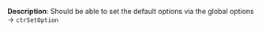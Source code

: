 __Description__: Should be able to set the default options via the global options -> `ctrSetOption`
